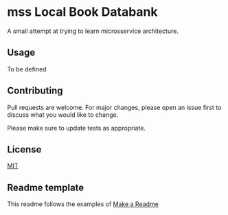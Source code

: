 # mss Local Book Databank
 
 A small attempt at trying to learn microsservice architecture. 

 ## Usage
 To be defined

 ## Contributing 
 Pull requests are welcome. For major changes, please open an issue first to discuss what you would like to change.

Please make sure to update tests as appropriate.

## License
[MIT](https://choosealicense.com/licenses/mit/)

## Readme template
This readme follows the examples of [Make a Readme](https://www.makeareadme.com/)